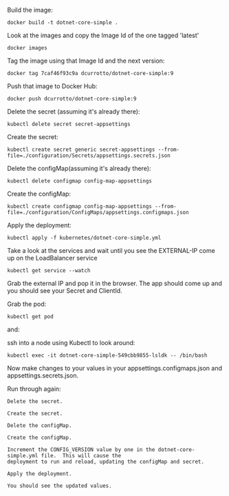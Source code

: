 Build the image:
    
    docker build -t dotnet-core-simple .

Look at the images and copy the Image Id of the one tagged 'latest'
    
    docker images

Tag the image using that Image Id and the next version:

    docker tag 7caf46f93c9a dcurrotto/dotnet-core-simple:9

Push that image to Docker Hub:

    docker push dcurrotto/dotnet-core-simple:9

Delete the secret (assuming it's already there):
    
    kubectl delete secret secret-appsettings

Create the secret:

    kubectl create secret generic secret-appsettings --from-file=./configuration/Secrets/appsettings.secrets.json

Delete the configMap(assuming it's already there):

    kubectl delete configmap config-map-appsettings

Create the configMap:

    kubectl create configmap config-map-appsettings --from-file=./configuration/ConfigMaps/appsettings.configmaps.json

Apply the deployment:
    
    kubectl apply -f kubernetes/dotnet-core-simple.yml

Take a look at the services and wait until you see the EXTERNAL-IP come up on the LoadBalancer service
    
    kubectl get service --watch

Grab the external IP and pop it in the browser.  The app should come up and you should see your Secret and ClientId.

Grab the pod:
    
    kubectl get pod

and:

ssh into a node using Kubectl to look around:
    
    kubectl exec -it dotnet-core-simple-549cbb9855-lsldk -- /bin/bash

Now make changes to your values in your appsettings.configmaps.json and appsettings.secrets.json.

Run through again:  
    
    Delete the secret.
    
    Create the secret.
    
    Delete the configMap.
    
    Create the configMap.
    
    Increment the CONFIG_VERSION value by one in the dotnet-core-simple.yml file.  This will cause the 
    deployment to run and reload, updating the configMap and secret.
    
    Apply the deployment.
    
    You should see the updated values.
    